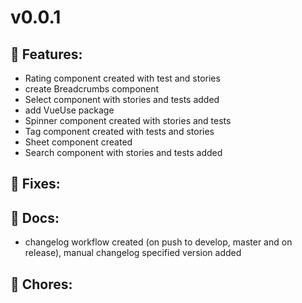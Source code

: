 # v0.0.1

## 🚀 Features:
- Rating component created with test and stories
- create Breadcrumbs component
- Select component with stories and tests added 
- add VueUse package
- Spinner component created with stories and tests 
- Tag component created with tests and stories 
- Sheet component created
- Search component with stories and tests added

## 🐛 Fixes:

## 📓 Docs:
- changelog workflow created (on push to develop, master and on release), manual changelog specified version added

## 🧹 Chores:

